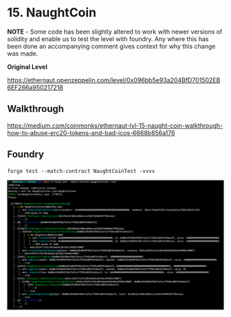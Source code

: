 # 15. NaughtCoin

**NOTE** - Some code has been slightly altered to work with newer versions of solidity and enable us to test the level with foundry. Any where this has been done an accompanying comment gives context for why this change was made.

**Original Level**

https://ethernaut.openzeppelin.com/level/0x096bb5e93a204BfD701502EB6EF266a950217218

## Walkthrough

https://medium.com/coinmonks/ethernaut-lvl-15-naught-coin-walkthrough-how-to-abuse-erc20-tokens-and-bad-icos-6668b856a176

## Foundry

```
forge test --match-contract NaughtCoinTest -vvvv
```

![alt text](https://github.com/ciaranmcveigh5/ethernaut-x-foundry/blob/main/img/NaughtCoin.png?raw=true)
